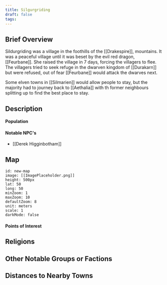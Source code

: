 ```yaml
---
title: Silgurgriding
draft: false
tags:
---
```

## Brief Overview 

Sildurgriding was a village in the foothills of the [[Drakespire]], mountains. It was a peaceful village until it was beset by the evil red dragon, [[Feurbane]]. She raised the village in 7 days, forcing the villagers to flee. The villagers tried to seek refuge in the dwarven kingdom of [[Durakarn]] but were refused, out of fear [[Feurbane]] would attack the dwarves next. 

Some elven towns in [[Silmarien]] would allow people to stay, but the majority had to journey back to [[Aethalia]] with th former neighbours splitting up to find the best place to stay.
## Description

#### Population

#### Notable NPC's
- [[Derek Higginbotham]]
## Map
```leaflet 
id: new-map 
image: [[ImagePlaceholder.png]] 
height: 500px 
lat: 50 
long: 50 
minZoom: 1 
maxZoom: 10 
defaultZoom: 8
unit: meters 
scale: 1 
darkMode: false
```
#### Points of Interest 

## Religions

## Other Notable Groups or Factions

## Distances to Nearby Towns



